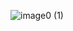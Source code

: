 ![image0 (1)](https://github.com/zouwei328/zouwei328.github.io/assets/165016358/fd89a960-03cd-4a3c-a40f-b9c16a2e59d9)

